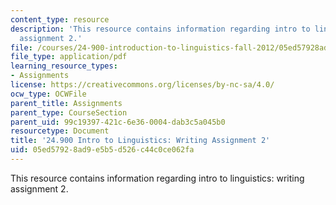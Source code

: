 ```yaml
---
content_type: resource
description: 'This resource contains information regarding intro to linguistics: writing
  assignment 2.'
file: /courses/24-900-introduction-to-linguistics-fall-2012/05ed57928ad9e5b5d526c44c0ce062fa_MIT24_900F12_Assignment2.pdf
file_type: application/pdf
learning_resource_types:
- Assignments
license: https://creativecommons.org/licenses/by-nc-sa/4.0/
ocw_type: OCWFile
parent_title: Assignments
parent_type: CourseSection
parent_uid: 99c19397-421c-6e36-0004-dab3c5a045b0
resourcetype: Document
title: '24.900 Intro to Linguistics: Writing Assignment 2'
uid: 05ed5792-8ad9-e5b5-d526-c44c0ce062fa
---
```

This resource contains information regarding intro to linguistics: writing assignment 2.